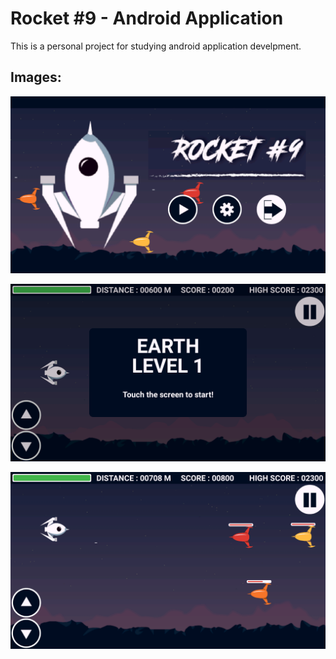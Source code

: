 # Rocket #9 - Android Application
This is a personal project for studying android application develpment.

## Images:
<p align="center"><img alt="Title" src="https://github.com/kokay/RocketNumberNine/blob/master/screenshot/title.png"></p>
<p align="center"><img alt="Start" src="https://github.com/kokay/RocketNumberNine/blob/master/screenshot/start.png"></p>
<p align="center"><img alt="Playing" src="https://github.com/kokay/RocketNumberNine/blob/master/screenshot/playing.png"></p>
